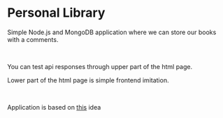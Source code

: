 <h1>Personal Library</h1>

<p>Simple Node.js and MongoDB application where we can store our books with a comments.</p>
<br>
<p>You can test api responses through upper part of the html page.</p>
<p>Lower part of the html page is simple frontend imitation.</p>
<br>
<p>Application is based on <a href="https://www.freecodecamp.org/learn/quality-assurance/quality-assurance-projects/personal-library">this</a> idea</p>
